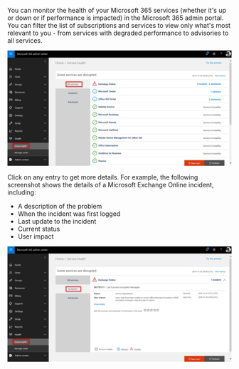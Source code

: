 You can monitor the health of your Microsoft 365 services (whether it's up or down or if performance is impacted) in the Microsoft 365 admin portal. You can filter the list of subscriptions and services to view only what's most relevant to you - from services with degraded performance to advisories to all services.

![Service health view](../media/5-service-health-1.png)

Click on any entry to get more details. For example, the following screenshot shows the details of a Microsoft Exchange Online incident, including:
- A description of the problem
- When the incident was first logged
- Last update to the incident
- Current status
- User impact

![Service health incidents](../media/5-service-health-2.png)